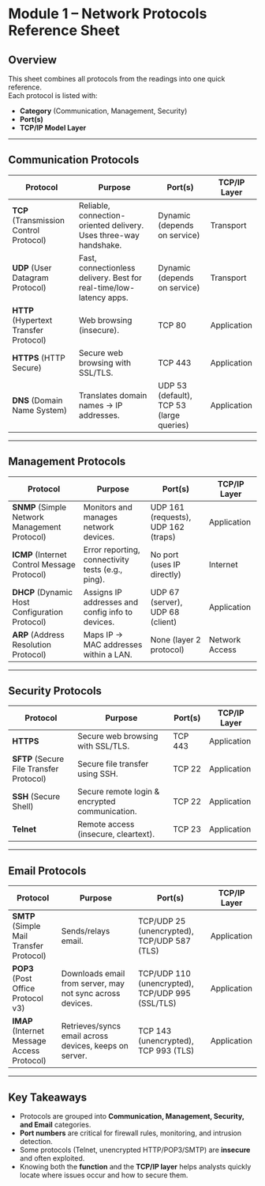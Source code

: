 # Module 1 – Network Protocols Reference Sheet

## Overview
This sheet combines all protocols from the readings into one quick reference.  
Each protocol is listed with:  
- **Category** (Communication, Management, Security)  
- **Port(s)**  
- **TCP/IP Model Layer**  

---

## Communication Protocols
| Protocol | Purpose | Port(s) | TCP/IP Layer |
|----------|---------|---------|--------------|
| **TCP** (Transmission Control Protocol) | Reliable, connection-oriented delivery. Uses three-way handshake. | Dynamic (depends on service) | Transport |
| **UDP** (User Datagram Protocol) | Fast, connectionless delivery. Best for real-time/low-latency apps. | Dynamic (depends on service) | Transport |
| **HTTP** (Hypertext Transfer Protocol) | Web browsing (insecure). | TCP 80 | Application |
| **HTTPS** (HTTP Secure) | Secure web browsing with SSL/TLS. | TCP 443 | Application |
| **DNS** (Domain Name System) | Translates domain names → IP addresses. | UDP 53 (default), TCP 53 (large queries) | Application |

---

## Management Protocols
| Protocol | Purpose | Port(s) | TCP/IP Layer |
|----------|---------|---------|--------------|
| **SNMP** (Simple Network Management Protocol) | Monitors and manages network devices. | UDP 161 (requests), UDP 162 (traps) | Application |
| **ICMP** (Internet Control Message Protocol) | Error reporting, connectivity tests (e.g., ping). | No port (uses IP directly) | Internet |
| **DHCP** (Dynamic Host Configuration Protocol) | Assigns IP addresses and config info to devices. | UDP 67 (server), UDP 68 (client) | Application |
| **ARP** (Address Resolution Protocol) | Maps IP → MAC addresses within a LAN. | None (layer 2 protocol) | Network Access |

---

## Security Protocols
| Protocol | Purpose | Port(s) | TCP/IP Layer |
|----------|---------|---------|--------------|
| **HTTPS** | Secure web browsing with SSL/TLS. | TCP 443 | Application |
| **SFTP** (Secure File Transfer Protocol) | Secure file transfer using SSH. | TCP 22 | Application |
| **SSH** (Secure Shell) | Secure remote login & encrypted communication. | TCP 22 | Application |
| **Telnet** | Remote access (insecure, cleartext). | TCP 23 | Application |

---

## Email Protocols
| Protocol | Purpose | Port(s) | TCP/IP Layer |
|----------|---------|---------|--------------|
| **SMTP** (Simple Mail Transfer Protocol) | Sends/relays email. | TCP/UDP 25 (unencrypted), TCP/UDP 587 (TLS) | Application |
| **POP3** (Post Office Protocol v3) | Downloads email from server, may not sync across devices. | TCP/UDP 110 (unencrypted), TCP/UDP 995 (SSL/TLS) | Application |
| **IMAP** (Internet Message Access Protocol) | Retrieves/syncs email across devices, keeps on server. | TCP 143 (unencrypted), TCP 993 (TLS) | Application |

---

## Key Takeaways
- Protocols are grouped into **Communication, Management, Security, and Email** categories.  
- **Port numbers** are critical for firewall rules, monitoring, and intrusion detection.  
- Some protocols (Telnet, unencrypted HTTP/POP3/SMTP) are **insecure** and often exploited.  
- Knowing both the **function** and the **TCP/IP layer** helps analysts quickly locate where issues occur and how to secure them.  
